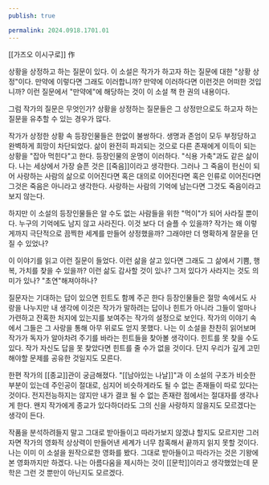 ```yaml
---
publish: true

permalink: 2024.0918.1701.01
---
```

[[가즈오 이시구로]] 作

상황을 상정하고 하는 질문이 있다.
이 소설은 작가가 하고자 하는 질문에 대한 "상황 상정"이다.
만약에 이렇다면 그래도 이러합니까?
만약에 이러하다면 이런것은 어떠한 것입니까?
이런 질문에서 "만약에"에 해당하는 것이 이 소설 책 한 권의 내용이다.

그럼 작가의 질문은 무엇인가?
상황을 상정하는 질문들은 그 상정만으로도 
하고자 하는 질문을 유추할 수 있는 경우가 많다.

작가가 상정한 상황 속 등장인물들은 한없이 불쌍하다.
생명과 존엄이 모두 부정당하고 완벽하게 희망이 차단되었다.
삶이 완전히 파괴되는 것으로 다른 존재에게 이득이 되는 상황을
"잡아 먹힌다"고 한다. 등장인물의 운명이 이러하다.
"식용 가축"과도 같은 삶이다.
나는 세상에서 가장 슬픈 것은 [[죽음]]이라고 생각한다.
그러나 그 죽음이 헌신이 되어 사랑하는 사람의 삶으로 이어진다면
혹은 대의로 이어진다면 혹은 인류로 이어진다면 그것은 죽음은 아니라고 생각한다.
사랑하는 사람의 기억에 남는다면 그것도 죽음이라고 보지 않는다.

하지만 이 소설의 등장인물들은 알 수도 없는 사람들을 위한 "먹이"가 되어 사라질 뿐이다.
누구의 기억에도 남지 않고 사라진다.
이것 보다 더 슬플 수 있을까?
작가는 왜 이렇게까지 극단적으로 끔찍한 세계를 만들어 상정했을까?
그래야만 더 명확하게 잘문을 던질 수 있었나?

이 이야기를 읽고 이런 질문이 들었다.
이런 삶을 살고 있다면
그래도 그 삶에서 기쁨, 행복, 가치를 찾을 수 있을까?
이런 삶도 감사할 것이 있나?
그저 있다가 사라지는 것도 의미가 있나?
"초연"해져야하나?

질문자는 기대하는 답이 있으면 힌트도 함께 주곤 한다
등장인물들은 절망 속에서도 사랑을 나누지만
내 생각에 이것은 작가가 말하려는 답이나 힌트가 아니라
그들이 얼마나 가련하고 잔혹한 처지에 있는지를 보여주는 작가의 설정으로 보인다. 
작가의 이야기 속에서 그들은 그 사랑을 통해 아무 위로도 얻지 못했다.
나는 이 소설을 찬찬히 읽어보며 작가가 독자가 알아차려 주기를 바라는 힌트들을 찾아볼 생각이다.
힌트를 못 찾을 수도 있다.
작가 자신도 답을 못 찾았다면 힌트를 줄 수가 없을 것이다.
단지 우리가 깊게 고민해야할 문제를 공유한 것일지도 모른다.

한편 작가의 [[종교]]관이 궁금해졌다.
"[[남아있는 나날]]"과 이 소설의 구조가 비슷한 부분이 있는데
주인공이 절대로, 심지어 비슷하게라도 될 수 없는 존재들이 따로 있다는 것이다.
전지전능하지는 않지만 내가 결코 될 수 없는 존재란 점에서는 절대자를 생각나게 한다.
왠지 작가에게 종교가 있다하더라도 그의 신을 사랑하지 않을지도 모르겠다는 생각이 든다.

작품을 분석하려들지 말고 그대로 받아들이고 따라가보지 않겠냐 할지도 모르지만 그러자면 작가의 영화적 상상력이 만들어낸 세계가 너무 참혹해서 끝까지 읽지 못할 것이다.
나는 이미 이 소설을 원작으로한 영화를 봤다. 그대로 받아들이고 따라가는 것은 기왕에 본 영화까지만 하겠다. 나는 아름다움을 제시하는 것이 [[문학]]이라고 생각했었는데 문학은 그런 것 뿐만이 아닌지도 모르겠다.